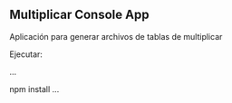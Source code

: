 
## Multiplicar Console App

Aplicación para generar archivos de tablas de multiplicar

Ejecutar:

...

npm install
...